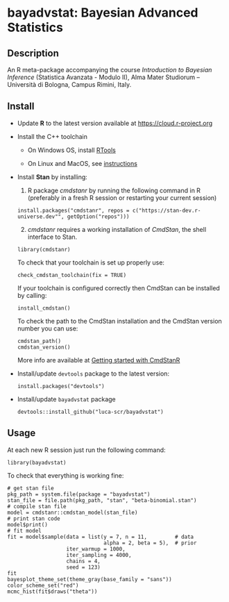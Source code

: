 # bayadvstat: Bayesian Advanced Statistics

## Description

An R meta-package accompanying the course *Introduction to Bayesian Inference* (Statistica Avanzata - Modulo II), Alma Mater Studiorum – Università di Bologna, Campus Rimini, Italy.

## Install

- Update **R** to the latest version available at https://cloud.r-project.org

- Install the C++ toolchain

  - On Windows OS, install [RTools](https://cran.r-project.org/bin/windows/Rtools/)

  - On Linux and MacOS, see [instructions](https://mc-stan.org/docs/cmdstan-guide/installation.html#cpp-toolchain)

- Install **Stan** by installing:

  1. R package *cmdstanr* by running the following command in R
  (preferably in a fresh R session or restarting your current session)
  ```{r}
  install.packages("cmdstanr", repos = c("https://stan-dev.r-universe.dev"", getOption("repos")))
  ```

  2. *cmdstanr* requires a working installation of *CmdStan*, the shell interface to Stan.
  ```{r}
  library(cmdstanr)
  ```
  To check that your toolchain is set up properly use:
  ```{r}
  check_cmdstan_toolchain(fix = TRUE)
  ```
  If your toolchain is configured correctly then CmdStan can be installed by calling:
  ```{r}
  install_cmdstan()
  ```
  To check the path to the CmdStan installation and the CmdStan version number you can use:
  ```{r}
  cmdstan_path()
  cmdstan_version()
  ```

  More info are available at [Getting started with CmdStanR](https://mc-stan.org/cmdstanr/articles/cmdstanr.html)


- Install/update `devtools` package to the latest version:
	  
  ```{r}
  install.packages("devtools")
  ```

- Install/update `bayadvstat` package

  ```{r}
  devtools::install_github("luca-scr/bayadvstat")
  ```

## Usage

At each new R session just run the following command:

```{r}
library(bayadvstat)
```

To check that everything is working fine:

```{r}
# get stan file
pkg_path = system.file(package = "bayadvstat")
stan_file = file.path(pkg_path, "stan", "beta-binomial.stan")
# compile stan file
model = cmdstanr::cmdstan_model(stan_file)
# print stan code
model$print()
# fit model
fit = model$sample(data = list(y = 7, n = 11,         # data
                               alpha = 2, beta = 5),  # prior
                   iter_warmup = 1000,
                   iter_sampling = 4000,
                   chains = 4,
                   seed = 123)
fit
bayesplot_theme_set(theme_gray(base_family = "sans"))
color_scheme_set("red")
mcmc_hist(fit$draws("theta"))
```

